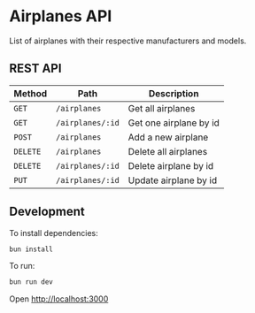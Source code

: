 # Airplanes API

List of airplanes with their respective manufacturers and models.

## REST API

| Method   | Path             | Description            |
| -------- | ---------------- | ---------------------- |
| `GET`    | `/airplanes`     | Get all airplanes      |
| `GET`    | `/airplanes/:id` | Get one airplane by id |
| `POST`   | `/airplanes`     | Add a new airplane     |
| `DELETE` | `/airplanes`     | Delete all airplanes   |
| `DELETE` | `/airplanes/:id` | Delete airplane by id  |
| `PUT`    | `/airplanes/:id` | Update airplane by id  |

## Development

To install dependencies:

```sh
bun install
```

To run:

```sh
bun run dev
```

Open <http://localhost:3000>
